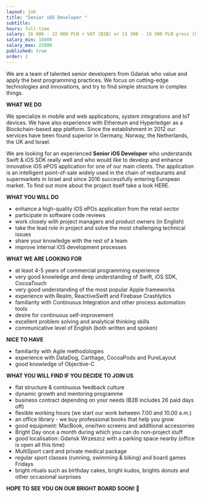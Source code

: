 ```yaml
---
layout: job
title: "Senior iOS Developer "
subtitle:
hours: full-time
salary: 16 000 - 22 000 PLN + VAT (B2B) or 13 300 - 18 300 PLN gross (UoP) 
salary_min: 16000
salary_max: 22000
published: true
order: 1
---
```

We are a team of talented senior developers from Gdańsk who value and apply the best programming practices. We focus on cutting-edge technologies and innovations, and try to find simple structure in complex things. 

**WHAT WE DO**

We specialize in mobile and web applications, system integrations and IoT devices. We have also experience with Ethereum and Hyperledger as a Blockchain-based app platform. Since the establishment in 2012 our services have been found superior in Germany, Norway, the Netherlands, the UK and Israel.  

We are looking for an experienced **Senior iOS Developer** who understands Swift & iOS SDK really well and who would like to develop and enhance innovative iOS ePOS application for one of our main clients. The application is an intelligent point-of-sale widely used in the chain of restaurants and supermarkets in Israel and since 2016 successfully entering European market. To find out more about the project itself take a look HERE. 

**WHAT YOU WILL DO**

* enhance a high-quality iOS ePOs application from the retail sector
* participate in software code reviews
* work closely with project managers and product owners (in English) 
* take the lead role in project and solve the most challenging technical issues
* share your knowledge with the rest of a team
* improve internal iOS development processes

**WHAT WE ARE LOOKING FOR**

* at least 4-5 years of commercial programming experience 
* very good knowledge and deep understanding of Swift, iOS SDK, CocoaTouch
* very good understanding of the most popular Apple frameworks
* experience with Realm, ReactiveSwift and Firebase Crashlytics
* familiarity with Continuous Integration and other process automation tools 
* desire for continuous self-improvement
* excellent problem solving and analytical thinking skills 
* communicative level of English (both written and spoken) 

**NICE TO HAVE**

* familiarity with Agile methodologies 
* experience with DataDog, Carthage, CocoaPods and PureLayout
* good knowledge of Objective-C 

**WHAT YOU WILL FIND IF YOU DECIDE TO JOIN US**

* flat structure & continuous feedback culture 
* dynamic growth and mentoring programme 
* business contract depending on your needs (B2B includes 26 paid days off) 
* flexible working hours (we start our work between 7.00 and 10.00 a.m.)
* an office library - we buy professional books that help you grow
* good equipment: MacBook, one/two screens and additional accessories
* Bright Day once a month during which you can do non-project stuff
* good localisation: Gdańsk Wrzeszcz with a parking space nearby (office is open all this time) 
* MultiSport card and private medical package
* regular sport classes (running, swimming & biking) and board games Fridays 
* bright rituals such as birthday cakes, bright kudos, brights donuts and other occasional surprises 


**HOPE TO SEE YOU ON OUR BRIGHT BOARD SOON! 🙂**


